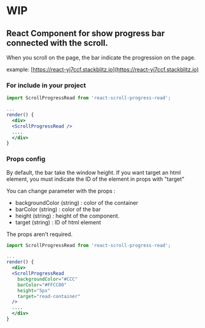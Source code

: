 # WIP

## React Component for show progress bar connected with the scroll.

When you scroll on the page, the bar indicate the progression on the page.

example: [https://react-yj7ccf.stackblitz.io](https://react-yj7ccf.stackblitz.io)

### For include in your project

```jsx
import ScrollProgressRead from 'react-scroll-progress-read';

...
render() {
  <div>
  <ScrollProgressRead />
  ....
  </div>
}
```

### Props config

By default, the bar take the window height. If you want target an html element, you must indicate the ID of the element in props with "target"

You can change parameter with the props :

- backgroundColor (string) : color of the container
- barColor (string) : color of the bar
- height (string) : height of the component.
- target (string) : ID of html element

The props aren't required.

```jsx
import ScrollProgressRead from 'react-scroll-progress-read';

...
render() {
  <div>
  <ScrollProgressRead
    backgroundColor="#CCC"
    barColor="#FFCC00"
    height="5px"
    target="read-container"
  />
  ....
  </div>
}
```
